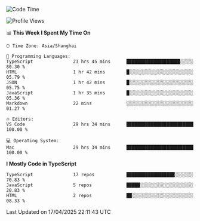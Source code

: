 <!--START_SECTION:waka-->
![Code Time](http://img.shields.io/badge/Code%20Time-7%2C598%20hrs%2035%20mins-blue)

![Profile Views](http://img.shields.io/badge/Profile%20Views-0-blue)

📊 **This Week I Spent My Time On** 

```text
🕑︎ Time Zone: Asia/Shanghai

💬 Programming Languages: 
TypeScript               23 hrs 45 mins      ████████████████████░░░░░   80.30 % 
HTML                     1 hr 42 mins        █░░░░░░░░░░░░░░░░░░░░░░░░   05.79 % 
JSON                     1 hr 42 mins        █░░░░░░░░░░░░░░░░░░░░░░░░   05.75 % 
JavaScript               1 hr 35 mins        █░░░░░░░░░░░░░░░░░░░░░░░░   05.36 % 
Markdown                 22 mins             ░░░░░░░░░░░░░░░░░░░░░░░░░   01.27 % 

🔥 Editors: 
VS Code                  29 hrs 34 mins      █████████████████████████   100.00 % 

💻 Operating System: 
Mac                      29 hrs 34 mins      █████████████████████████   100.00 % 
```

**I Mostly Code in TypeScript** 

```text
TypeScript               17 repos            ██████████████████░░░░░░░   70.83 % 
JavaScript               5 repos             █████░░░░░░░░░░░░░░░░░░░░   20.83 % 
HTML                     2 repos             ██░░░░░░░░░░░░░░░░░░░░░░░   08.33 % 
```




 Last Updated on 17/04/2025 22:11:43 UTC
<!--END_SECTION:waka-->
